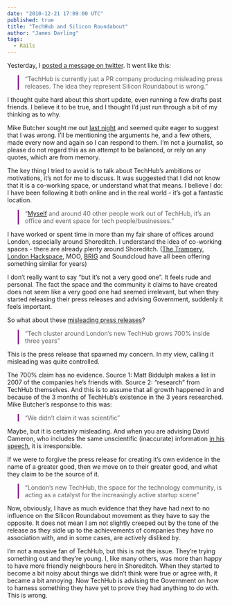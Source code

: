 ```yaml
---
date: "2010-12-21 17:09:00 UTC"
published: true
title: "TechHub and Silicon Roundabout"
author: "James Darling"
tags:
  - Rails
---
```


<p>Yesterday, I <a href="http://twitter.com/#!/abscond/status/16903758856327170">posted a message on twitter</a>. It went like this:</p>
<blockquote style="border-left: 3px solid #912A8D; padding-left:1em">
<p>&ldquo;TechHub is currently just a PR company producing misleading press releases. The idea they represent Silicon Roundabout is wrong.&rdquo;</p>
</blockquote>
<p>I thought quite hard about this short update, even running a few drafts past friends. I believe it to be true, and I thought I&rsquo;d just run through a bit of my thinking as to why.</p>
<p>Mike Butcher sought me out <a href="http://www.eventbrite.com/event/980086465/">last night</a> and seemed quite eager to suggest that I was wrong. I&rsquo;ll be mentioning the arguments he, and a few others, made every now and again so I can respond to them. I&rsquo;m not a journalist, so please do not regard this as an attempt to be balanced, or rely on any quotes, which are from memory.</p>
<p>The key thing I tried to avoid is to talk about TechHub&rsquo;s ambitions or motivations, it&rsquo;s not for me to discuss. It was suggested that I did not know that it is a co-working space, or understand what that means. I believe I do: I have been following it both online and in the real world - it&rsquo;s got a fantastic location.</p>
<blockquote style="border-left: 3px solid #912A8D; padding-left:1em">
<p>&ldquo;<a href="http://twitter.com/scott_allison/status/16908783464742914">Myself</a> and around 40 other people work out of TechHub, it&rsquo;s an office and event space for tech people/businesses.&rdquo;</p>
</blockquote>
<p>I have worked or spent time in more than my fair share of offices around London, especially around Shoreditch. I understand the idea of co-working spaces - there are already plenty around Shoreditch. (<a href="http://thetrampery.com/">The Trampery</a>, <a href="http://london.hackspace.org.uk/">London Hackspace</a>, MOO, <a href="http://enemyofchaos.wordpress.com/2010/08/26/what-is-brig/">BRIG</a> and Soundcloud have all been offering something similar for years)</p>
<p>I don&rsquo;t really want to say &ldquo;but it&rsquo;s not a very good one&rdquo;. It feels rude and personal. The fact the space and the community it claims to have created does not seem like a very good one had seemed irrelevant, but when they started releasing their press releases and advising Government, suddenly it feels important.</p>
<p>So what about these <a href="http://www.techhub.com/magazine/read/tech-cluster-around-londons-new-techhub-grows-700-inside-three-years_104.html">misleading press releases</a>?</p>
<blockquote style="border-left: 3px solid #912A8D; padding-left:1em">
<p>&ldquo;Tech cluster around London&rsquo;s new TechHub grows 700% inside three years&rdquo;</p>
</blockquote>
<p>This is the press release that spawned my concern. In my view, calling it misleading was quite controlled.</p>
<p>The 700% claim has no evidence. Source 1: Matt Biddulph makes a list in 2007 of the companies he&rsquo;s friends with. Source 2: &ldquo;research&rdquo; from TechHub themselves. And this is to assume that all growth happened in and because of the 3 months of TechHub&rsquo;s existence in the 3 years researched. Mike Butcher&rsquo;s response to this was:</p>
<blockquote style="border-left: 3px solid #912A8D; padding-left:1em">
<p>&ldquo;We didn&rsquo;t claim it was scientific&rdquo;</p>
</blockquote>
<p>Maybe, but it is certainly misleading. And when you are advising David Cameron, who includes the same unscientific (inaccurate) information <a href="http://www.businesszone.co.uk/topic/technology/david-camerons-tech-city-speech-full/31537">in his speech</a>, it is irresponsible.</p>
<p>If we were to forgive the press release for creating it&rsquo;s own evidence in the name of a greater good, then we move on to their greater good, and what they claim to be the source of it.</p>
<blockquote style="border-left: 3px solid #912A8D; padding-left:1em">
<p>&ldquo;London&rsquo;s new TechHub, the space for the technology community, is acting as a catalyst for the increasingly active startup scene&rdquo;</p>
</blockquote>
<p>Now, obviously, I have as much evidence that they have had next to no influence on the Silicon Roundabout movement as they have to say the opposite. It does not mean I am not slightly creeped out by the tone of the release as they sidle up to the achievements of companies they have no association with, and in some cases, are actively disliked by.</p>
<p>I&rsquo;m not a massive fan of TechHub, but this is not the issue. They&rsquo;re trying something out and they&rsquo;re young. I, like many others, was more than happy to have more friendly neighbours here in Shoreditch. When they started to become a bit noisy about things we didn&rsquo;t think were true or agree with, it became a bit annoying. Now TechHub is advising the Government on how to harness something they have yet to prove they had anything to do with. This is wrong.</p>

